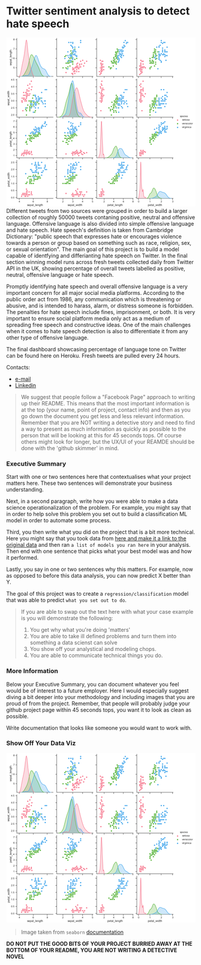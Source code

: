 
# Twitter sentiment analysis to detect hate speech
![Everyone Likes a Pairplot](figures/seaborn-pairplot-3.png)
Different tweets from two sources were grouped in order to build a larger collection of roughly 50000 tweets contaning positive, neutral and offensive language. Offensive language is also divided into simple offensive language and hate speech.
Hate speech's definition is taken from Cambridge Dictionary: "public speech that expresses hate or encourages violence towards a person or group based on something such as race, religion, sex, or sexual orientation". The main goal of this project is to build a model capable of identfying and differianting hate speech on Twitter. In the final section winning model runs across fresh tweets collected daily from Twitter API in the UK, showing percentage of overall tweets labelled as positive, neutral, offensive language or hate speech.

Promptly identifying hate speech and overall offensive language is a very important concern for all major social media platforms. According to the public order act from 1986, any communication which is threatening or abusive, and is intended to harass, alarm, or distress someone is forbidden. The penalties for hate speech include fines, imprisonment, or both. It is very important to ensure social platform media only act as a medium of spreading free speech and constructive ideas. One of the main challenges when it comes to hate speech detection is also to differentiate it from any other type of offensive language.

The final dashboard showcasing percentage of language tone on Twitter can be found here on Heroku. Fresh tweets are pulled every 24 hours.

Contacts:
* [e-mail](matteotortella4@gmail.com)
* [Linkedin](https://www.linkedin.com/in/matteo-tortella-0a4274130/)


> We suggest that people follow a "Facebook Page" approach to writing up their README. This means that the most important information is at the top (your name, point of project, contact info) and then as you go down the document you get less and less relevant information. Remember that you are NOT writing a detective story and need to find a way to present as much information as quickly as possible to the person that will be looking at this for 45 seconds tops. Of course others might look for longer, but the UX/UI of your REAMDE should be done with the 'github skimmer' in mind.

### Executive Summary

Start with one or two sentences here that contextualises what your project matters here.
These two sentences will demonstrate your business understanding. 

Next, in a second paragraph, write how you were able to make a data science operationalization of the problem.
For example, you might say that in order to help solve this problem you set out to build a classification ML model in order to automate some process. 

Third, you then write what you did on the project that is a bit more technical.
Here you might say that you took data from [here and make it a link to the original data]() and then ran `a list of models you ran here` in your analysis.
Then end with one sentence that picks what your best model was and how it performed.

Lastly, you say in one or two sentences why this matters. 
For example, now as opposed to before this data analysis, you can now predict X better than Y. 

The goal of this project was to create a `regression/classification` model that was able to predict `what you set out to do`.

> If you are able to swap out the text here with what your case example is you will demonstrate the following:
> 1. You get why what you're doing 'matters'
> 2. You are able to take ill defined problems and turn them into something a data scienst can solve
> 3. You show off your analystical and modeling chops.
> 4. You are able to communicate technical things you do.

### More Information

Below your Executive Summary, you can document whatever you feel would be of interest to a future employer.
Here I would especially suggest diving a bit deeper into your methodology and including images that you are proud of from the project. 
Remember, that people will probably judge your github project page within 45 seconds tops, you want it to look as clean as possible. 

Write documentation that looks like someone you would want to work with.

### Show Off Your Data Viz

![Everyone Likes a Pairplot](figures/seaborn-pairplot-3.png)

> Image taken from `seaborn` [documentation](https://seaborn.pydata.org/generated/seaborn.pairplot.html)

**DO NOT PUT THE GOOD BITS OF YOUR PROJECT BURRIED AWAY AT THE BOTTOM OF YOUR README, YOU ARE NOT WRITING A DETECTIVE NOVEL**



